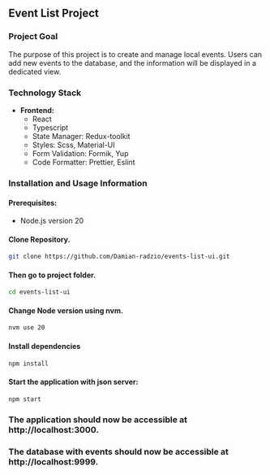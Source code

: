 ## Event List Project

### Project Goal
The purpose of this project is to create and manage local events. Users can add new events to the database, and the information will be displayed in a dedicated view.

### Technology Stack
- **Frontend:**
  - React
  - Typescript
  - State Manager: Redux-toolkit
  - Styles: Scss, Material-UI
  - Form Validation: Formik, Yup
  - Code Formatter: Prettier, Eslint

### Installation and Usage Information

#### Prerequisites:
- Node.js version 20

#### Clone Repository.
```bash
git clone https://github.com/Damian-radzio/events-list-ui.git
```
#### Then go to project folder.
```bash
cd events-list-ui
```
#### Change Node version using nvm. 
```bash
nvm use 20
```
#### Install dependencies
```bash
npm install
```
#### Start the application with json server:
```bash
npm start
```
### The application should now be accessible at http://localhost:3000.
### The database with events should now be accessible at http://localhost:9999.

